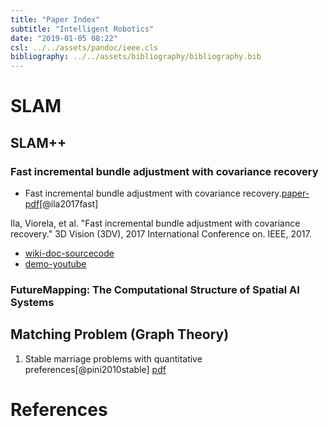 ```yaml
---
title: "Paper Index"
subtitle: "Intelligent Robotics"
date: "2019-01-05 08:22"
csl: ../../assets/pandoc/ieee.cls
bibliography: ../../assets/bibliography/bibliography.bib
---
```



# SLAM

## SLAM++
### Fast incremental bundle adjustment with covariance recovery
-  Fast incremental bundle adjustment with covariance recovery.[paper-pdf](http://www.fit.vutbr.cz/research/pubs/conpa.php.cz?file=%2Fpub%2F11542%2Fegpaper_final.pdf&id=11542)[@ila2017fast]

Ila, Viorela, et al. "Fast incremental bundle adjustment with covariance recovery." 3D Vision (3DV), 2017 International Conference on. IEEE, 2017.

- [wiki-doc-sourcecode](https://sourceforge.net/p/slam-plus-plus/wiki/Home/)
- [demo-youtube](https://www.youtube.com/watch?time_continue=68&v=PG9X9k7KXRo)

### FutureMapping: The Computational Structure of Spatial AI Systems


## Matching Problem (Graph Theory)
1. Stable marriage problems with quantitative
preferences[@pini2010stable]
[pdf](https://www.cse.unsw.edu.au/~tw/prvwcomsoc10.pdf)




# References
